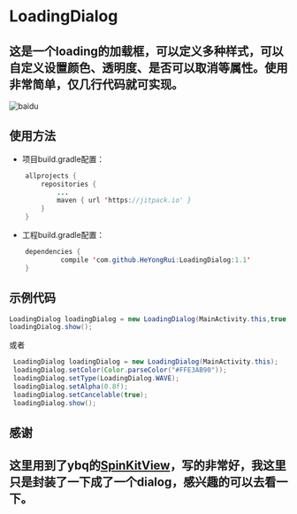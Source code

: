 # LoadingDialog
## 这是一个loading的加载框，可以定义多种样式，可以自定义设置颜色、透明度、是否可以取消等属性。使用非常简单，仅几行代码就可实现。
![baidu](https://raw.githubusercontent.com/HeYongRui/LoadingDilog/master/app/src/main/res/gif.gif "效果图")
## 使用方法
* 项目build.gradle配置：
```Java
	allprojects {
		repositories {
			...
			maven { url 'https://jitpack.io' }
		}
	}
```
* 工程build.gradle配置：
```Java
	dependencies {
	         compile 'com.github.HeYongRui:LoadingDialog:1.1'
	}
```
## 示例代码
```Java
LoadingDialog loadingDialog = new LoadingDialog(MainActivity.this,true,0.8f,LoadingDialog.ROTATINGPLANE,Color.BLUE);
loadingDialog.show();
```
或者
```Java
 LoadingDialog loadingDialog = new LoadingDialog(MainActivity.this);
 loadingDialog.setColor(Color.parseColor("#FFE3AB90"));
 loadingDialog.setType(LoadingDialog.WAVE);
 loadingDialog.setAlpha(0.8f);
 loadingDialog.setCancelable(true);
 loadingDialog.show();
```
## 感谢
## 这里用到了ybq的[SpinKitView](https://github.com/ybq/Android-SpinKit)，写的非常好，我这里只是封装了一下成了一个dialog，感兴趣的可以去看一下。
